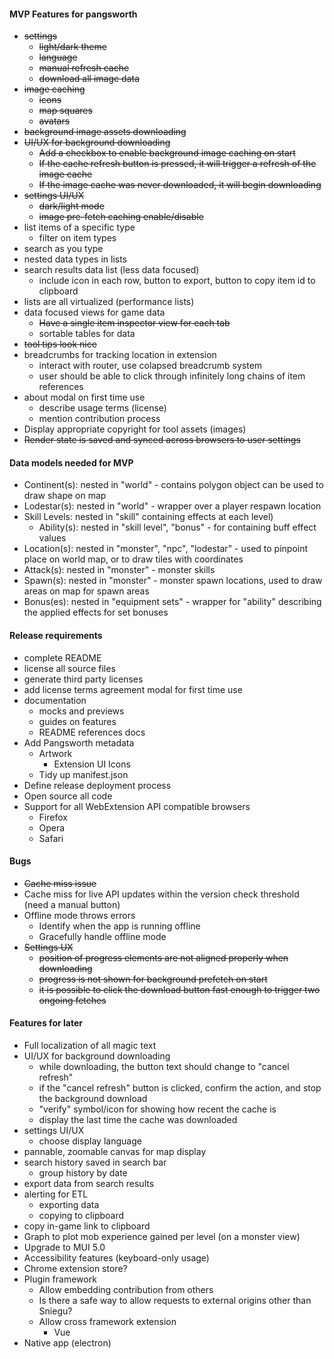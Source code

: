 #### MVP Features for pangsworth
- ~~settings~~
  - ~~light/dark theme~~
  - ~~language~~
  - ~~manual refresh cache~~
  - ~~download all image data~~
- ~~image caching~~
    - ~~icons~~
    - ~~map squares~~
    - ~~avatars~~
- ~~background image assets downloading~~
- ~~UI/UX for background downloading~~
  - ~~Add a checkbox to enable background image caching on start~~
  - ~~If the cache refresh button is pressed, it will trigger a refresh of the image cache~~
  - ~~If the image cache was never downloaded, it will begin downloading~~
- ~~settings UI/UX~~
  - ~~dark/light mode~~
  - ~~image pre-fetch caching enable/disable~~
- list items of a specific type
  - filter on item types
- search as you type
- nested data types in lists
- search results data list (less data focused)
  - include icon in each row, button to export, button to copy item id to clipboard
- lists are all virtualized (performance lists)
- data focused views for game data
  - ~~Have a single item inspector view for each tab~~
  - sortable tables for data
- ~~tool tips look nice~~
- breadcrumbs for tracking location in extension
  - interact with router, use colapsed breadcrumb system
  - user should be able to click through infinitely long chains of item references
- about modal on first time use
  - describe usage terms (license)
  - mention contribution process
- Display appropriate copyright for tool assets (images)
- ~~Render state is saved and synced across browsers to user settings~~

#### Data models needed for MVP
- Continent(s): nested in "world" - contains polygon object can be used to draw shape on map
- Lodestar(s): nested in "world" - wrapper over a player respawn location
- Skill Levels: nested in "skill" containing effects at each level)
  - Ability(s): nested in "skill level", "bonus" - for containing buff effect values
- Location(s): nested in "monster", "npc", "lodestar" - used to pinpoint place on world map, or to draw tiles with coordinates
- Attack(s): nested in "monster" - monster skills
- Spawn(s): nested in "monster" - monster spawn locations, used to draw areas on map for spawn areas
- Bonus(es): nested in "equipment sets" - wrapper for "ability" describing the applied effects for set bonuses

#### Release requirements
- complete README
- license all source files
- generate third party licenses
- add license terms agreement modal for first time use
- documentation
  - mocks and previews
  - guides on features
  - README references docs
- Add Pangsworth metadata
  - Artwork
    - Extension UI Icons
  - Tidy up manifest.json
- Define release deployment process
- Open source all code
- Support for all WebExtension API compatible browsers
  - Firefox
  - Opera
  - Safari

#### Bugs
- ~~Cache miss issue~~
- Cache miss for live API updates within the version check threshold (need a manual button)
- Offline mode throws errors
  - Identify when the app is running offline
  - Gracefully handle offline mode
- ~~Settings UX~~
  - ~~position of progress elements are not aligned properly when downloading~~
  - ~~progress is not shown for background prefetch on start~~
  - ~~it is possible to click the download button fast enough to trigger two ongoing fetches~~

#### Features for later
- Full localization of all magic text
- UI/UX for background downloading
  - while downloading, the button text should change to "cancel refresh"
  - if the "cancel refresh" button is clicked, confirm the action, and stop the background download
  - "verify" symbol/icon for showing how recent the cache is
  - display the last time the cache was downloaded
- settings UI/UX
  - choose display language
- pannable, zoomable canvas for map display
- search history saved in search bar
  - group history by date
- export data from search results
- alerting for ETL
  - exporting data
  - copying to clipboard
- copy in-game link to clipboard
- Graph to plot mob experience gained per level (on a monster view)
- Upgrade to MUI 5.0
- Accessibility features (keyboard-only usage)
- Chrome extension store?
- Plugin framework
  - Allow embedding contribution from others
  - Is there a safe way to allow requests to external origins other than Sniegu?
  - Allow cross framework extension
    - Vue
- Native app (electron)
